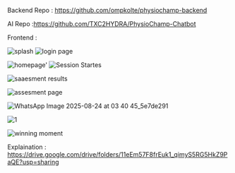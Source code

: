 Backend Repo : https://github.com/ompkolte/physiochamp-backend

AI Repo :https://github.com/TXC2HYDRA/PhysioChamp-Chatbot


Frontend : 


![splash](https://github.com/user-attachments/assets/d03c00f6-39f4-481d-8e99-62a8d006695e)       ![login page](https://github.com/user-attachments/assets/12a8a525-5679-4417-92d6-aa1a03f9ca2c)



![homepage'](https://github.com/user-attachments/assets/a39bc419-2116-45d3-83ee-4093bb90aaf2)    ![Session Startes](https://github.com/user-attachments/assets/fcfd35f7-89d7-4b37-9c02-0577d43f572c)



![saaesment results](https://github.com/user-attachments/assets/dd9ceb6b-104a-4110-ac5a-3fe277fc073c)

![assesment page](https://github.com/user-attachments/assets/5105a1af-6b06-4299-a879-7a9d94c24558)

![WhatsApp Image 2025-08-24 at 03 40 45_5e7de291](https://github.com/user-attachments/assets/d70475e6-6034-4471-9df9-8d4ccc427309)

![1](https://github.com/user-attachments/assets/ba905952-ea8f-4637-91cd-2f61500b9814)

![winning moment](https://github.com/user-attachments/assets/534f5368-fe13-4f7a-b78d-ff43c34db6c0)



Explaination : https://drive.google.com/drive/folders/11eEm57F8frEuk1_qimyS5RG5HkZ9PaQE?usp=sharing

